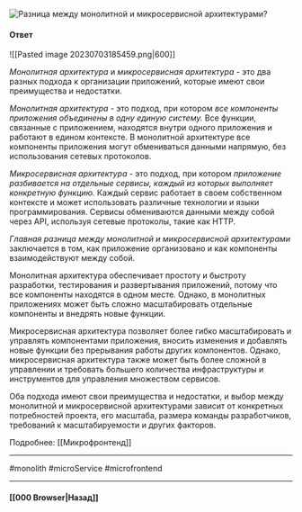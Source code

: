 ![Разница между монолитной и микросервисной архитектурами?](https://youtu.be/70VnuTXi4Wk?t=436)

#### Ответ

![[Pasted image 20230703185459.png|600]]

*Монолитная архитектура* и *микросервисная архитектура* - это два разных подхода к организации приложений, которые имеют свои преимущества и недостатки.

*Монолитная архитектура* - это подход, при котором *все компоненты приложения объединены в одну единую систему.* Все функции, связанные с приложением, находятся внутри одного приложения и работают в едином контексте. В монолитной архитектуре все компоненты приложения могут обмениваться данными напрямую, без использования сетевых протоколов.

*Микросервисная архитектура* - это подход, при котором *приложение разбивается на отдельные сервисы, каждый из которых выполняет конкретную функцию.* Каждый сервис работает в своем собственном контексте и может использовать различные технологии и языки программирования. Сервисы обмениваются данными между собой через API, используя сетевые протоколы, такие как HTTP.

*Главная разница между монолитной и микросервисной архитектурами* заключается в том, как приложение организовано и как компоненты взаимодействуют между собой. 

Монолитная архитектура обеспечивает простоту и быстроту разработки, тестирования и развертывания приложений, потому что все компоненты находятся в одном месте. Однако, в монолитных приложениях может быть сложно масштабировать отдельные компоненты и внедрять новые функции.

Микросервисная архитектура позволяет более гибко масштабировать и управлять компонентами приложения, вносить изменения и добавлять новые функции без прерывания работы других компонентов. Однако, микросервисная архитектура также может быть более сложной в управлении и требовать большего количества инфраструктуры и инструментов для управления множеством сервисов.

Оба подхода имеют свои преимущества и недостатки, и выбор между монолитной и микросервисной архитектурами зависит от конкретных потребностей проекта, его масштаба, размера команды разработчиков, требований к масштабируемости и других факторов.

Подробнее: [[Микрофронтенд]]

___
#monolith #microService #microfrontend 

___

#### [[000 Browser|Назад]]